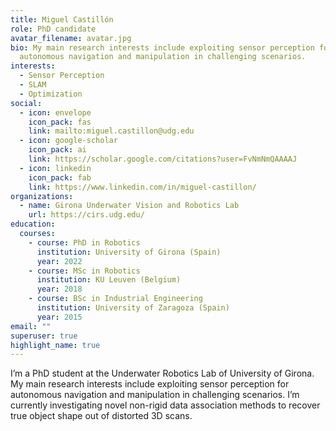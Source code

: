 ```yaml
---
title: Miguel Castillón
role: PhD candidate
avatar_filename: avatar.jpg
bio: My main research interests include exploiting sensor perception for
  autonomous navigation and manipulation in challenging scenarios.
interests:
  - Sensor Perception
  - SLAM
  - Optimization
social:
  - icon: envelope
    icon_pack: fas
    link: mailto:miguel.castillon@udg.edu
  - icon: google-scholar
    icon_pack: ai
    link: https://scholar.google.com/citations?user=FvNmNmQAAAAJ
  - icon: linkedin
    icon_pack: fab
    link: https://www.linkedin.com/in/miguel-castillon/
organizations:
  - name: Girona Underwater Vision and Robotics Lab
    url: https://cirs.udg.edu/
education:
  courses:
    - course: PhD in Robotics
      institution: University of Girona (Spain)
      year: 2022
    - course: MSc in Robotics
      institution: KU Leuven (Belgium)
      year: 2018
    - course: BSc in Industrial Engineering
      institution: University of Zaragoza (Spain)
      year: 2015
email: ""
superuser: true
highlight_name: true
---
```

I’m a PhD student at the Underwater Robotics Lab of University of Girona. 
My main research interests include exploiting sensor perception for autonomous navigation and manipulation in challenging scenarios.
I’m currently investigating novel non-rigid data association methods to recover true object shape out of distorted 3D scans.
